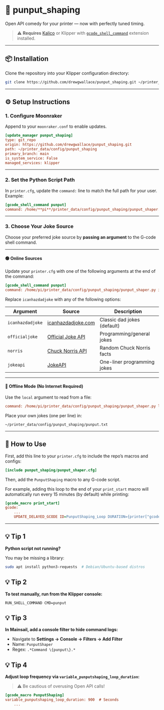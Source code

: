 # 🤣 punput_shaping

Open API comedy for your printer — now with perfectly tuned timing.

> ⚠️ **Requires** [Kalico](https://docs.kalico.gg/G-Code_Shell_Command.html?h=gcode_shell_command#passing-parameters) or Klipper with [`gcode_shell_command`](https://github.com/dw-0/kiauh/blob/master/docs/gcode_shell_command.md) extension installed.

---

## 📦 Installation

Clone the repository into your Klipper configuration directory:

```bash
git clone https://github.com/drewgwallace/punput_shaping.git ~/printer_data/config/punput_shaping
```

---

## ⚙️ Setup Instructions

### 1. Configure Moonraker

Append to your `moonraker.conf` to enable updates.

```ini
[update_manager punput_shaping]
type: git_repo
origin: https://github.com/drewgwallace/punput_shaping.git
path: ~/printer_data/config/punput_shaping
primary_branch: main
is_system_service: False
managed_services: klipper
```

---

### 2. Set the Python Script Path

In `printer.cfg`, update the `command:` line to match the full path for your user. Example:

```ini
[gcode_shell_command punput]
command: /home/**pi**/printer_data/config/punput_shaping/punput_shaper.py
```

---

### 3. Choose Your Joke Source

Choose your preferred joke source by **passing an argument** to the G-code shell command.

---

#### 🟢 Online Sources

Update your `printer.cfg` with one of the following arguments at the end of the command:

```ini
[gcode_shell_command punput]
command: /home/pi/printer_data/config/punput_shaping/punput_shaper.py icanhazdadjoke
```

Replace `icanhazdadjoke` with any of the following options:

| Argument         | Source                                                  | Description                              |
|------------------|----------------------------------------------------------|------------------------------------------|
| `icanhazdadjoke` | [icanhazdadjoke.com](https://icanhazdadjoke.com/api)     | Classic dad jokes (default)              |
| `officialjoke`   | [Official Joke API](https://github.com/15Dkatz/official_joke_api) | Programming/general jokes               |
| `norris`         | [Chuck Norris API](https://api.chucknorris.io/)          | Random Chuck Norris facts                |
| `jokeapi`        | [JokeAPI](https://jokeapi.dev/)                           | One-liner programming jokes              |

---

#### 🔵 Offline Mode (No Internet Required)

Use the `local` argument to read from a file:

```ini
command: /home/pi/printer_data/config/punput_shaping/punput_shaper.py local
```

Place your own jokes (one per line) in:

```
~/printer_data/config/punput_shaping/punput.txt
```

---

## 🧪 How to Use

First, add this line to your `printer.cfg` to include the repo’s macros and configs:

```ini
[include punput_shaping/punput_shaper.cfg]
```

Then, add the `PunputShaping` macro to any G-code script.

For example, adding this loop to the end of your `print_start` macro will automatically run every 15 minutes (by default) while printing:

```ini
[gcode_macro print_start]
gcode:
    ...
    UPDATE_DELAYED_GCODE ID=PunputShaping_Loop DURATION={printer["gcode_macro PunputShaping_Loop"].punputshaping_loop_duration}
```

---

## 💡 Tip 1

   
**Python script not running?**  
   
You may be missing a library:

```bash
sudo apt install python3-requests  # Debian/Ubuntu-based distros
```

## 💡 Tip 2
   
**To test manually, run from the Klipper console:**
   
```text
RUN_SHELL_COMMAND CMD=punput
```

## 💡 Tip 3

**In Mainsail, add a console filter to hide command logs:**
     
- Navigate to **Settings → Console → Filters → Add Filter**
- Name: `PunputShaper`  
- Regex: `.*Command \{punput\}.*`

## 💡 Tip 4

**Adjust loop frequency via `variable_punputshaping_loop_duration`:**
	
> ⚠️ Be cautious of overusing Open API calls!

```ini
[gcode_macro PunputShaping]
variable_punputshaping_loop_duration: 900  # Seconds
    ...
```
